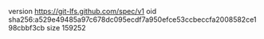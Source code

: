 version https://git-lfs.github.com/spec/v1
oid sha256:a529e49485a97c678dc095ecdf7a950efce53ccbeccfa2008582ce198cbbf3cb
size 159252
